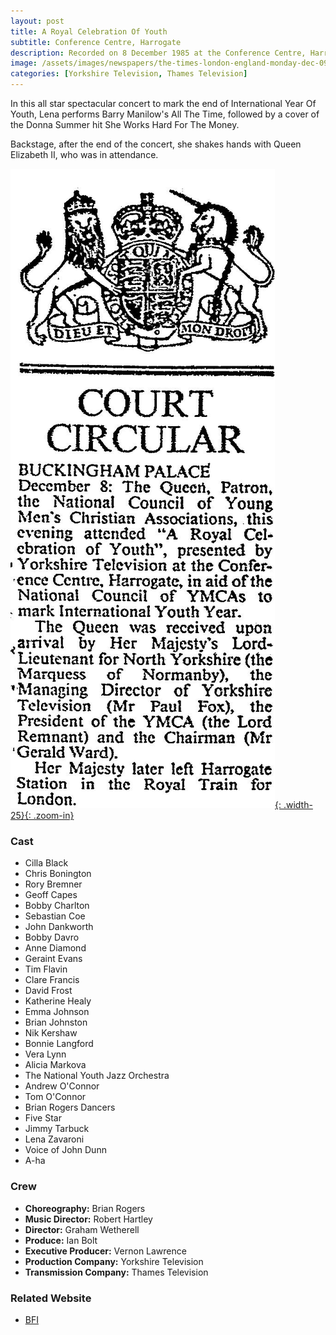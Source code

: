 ```yaml
---
layout: post
title: A Royal Celebration Of Youth
subtitle: Conference Centre, Harrogate
description: Recorded on 8 December 1985 at the Conference Centre, Harrogate and broadcast on 1 January 1986. In this all star spectacular concert to mark the end of International Year Of Youth, Lena performs Barry Manilow's All The Time, followed by a cover of the Donna Summer hit She Works Hard For The Money. Backstage, after the end of the concert, she shakes hands with Queen Elizabeth II, who was in attendance.
image: /assets/images/newspapers/the-times-london-england-monday-dec-09-1985-pg-18-issue-62316.jpg
categories: [Yorkshire Television, Thames Television]
---
```


In this all star spectacular concert to mark the end of International Year Of Youth, Lena performs Barry Manilow's All The Time, followed by a cover of the Donna Summer hit She Works Hard For The Money.

Backstage, after the end of the concert, she shakes hands with Queen Elizabeth II, who was in attendance.

[![](/assets/images/newspapers/the-times-london-england-monday-dec-09-1985-pg-18-issue-62316.jpg){: .width-25}{: .zoom-in}](/assets/images/newspapers/the-times-london-england-monday-dec-09-1985-pg-18-issue-62316.jpg)

### Cast
* Cilla Black
* Chris Bonington
* Rory Bremner
* Geoff Capes
* Bobby Charlton
* Sebastian Coe
* John Dankworth
* Bobby Davro
* Anne Diamond
* Geraint Evans
* Tim Flavin
* Clare Francis
* David Frost
* Katherine Healy
* Emma Johnson
* Brian Johnston
* Nik Kershaw
* Bonnie Langford
* Vera Lynn
* Alicia Markova
* The National Youth Jazz Orchestra
* Andrew O'Connor
* Tom O'Connor
* Brian Rogers Dancers
* Five Star
* Jimmy Tarbuck
* Lena Zavaroni
* Voice of John Dunn
* A-ha

### Crew
* **Choreography:** Brian Rogers
* **Music Director:** Robert Hartley
* **Director:** Graham Wetherell
* **Produce:** Ian Bolt
* **Executive Producer:** Vernon Lawrence
* **Production Company:** Yorkshire Television
* **Transmission Company:** Thames Television

### Related Website
* [BFI](http://explore.bfi.org.uk/4ce2b7643cc24)

<style>
.dt-published {display: none;}
.post-meta:after {content: "Recorded on 8 December 1985 at the Conference Centre, Harrogate and broadcast on 1 January 1986";}
.height-adjust1 {width:auto; height:350px;}
.height-adjust2 {width:auto; height:307px;}
</style>
